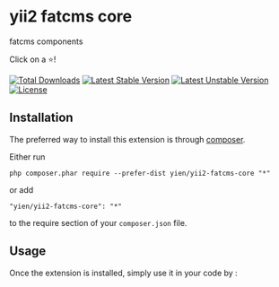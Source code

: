 yii2 fatcms core
===========
fatcms components 

Click on a :star:!

[![Total Downloads](https://poser.pugx.org/yien/yii2-fatcms-core/downloads?format=flat-square)](https://packagist.org/packages/yien/yii2-fatcms-core)
[![Latest Stable Version](https://poser.pugx.org/yien/yii2-fatcms-core/v/stable?format=flat-square)](https://packagist.org/packages/yien/yii2-fatcms-core)
[![Latest Unstable Version](https://poser.pugx.org/yien/yii2-fatcms-core/v/unstable?format=flat-square)](https://packagist.org/packages/yien/yii2-fatcms-core)
[![License](https://poser.pugx.org/yien/yii2-fatcms-core/license?format=flat-square)](https://packagist.org/packages/yien/yii2-fatcms-core)

Installation
------------

The preferred way to install this extension is through [composer](http://getcomposer.org/download/).

Either run

```
php composer.phar require --prefer-dist yien/yii2-fatcms-core "*"
```

or add

```
"yien/yii2-fatcms-core": "*"
```

to the require section of your `composer.json` file.


Usage
-----

Once the extension is installed, simply use it in your code by  :

